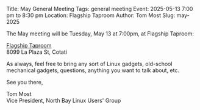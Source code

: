 Title: May General Meeting
Tags: general meeting
Event: 2025-05-13 7:00 pm to 8:30 pm
Location: Flagship Taproom
Author: Tom Most
Slug: may-2025

The May meeting will be Tuesday, May 13 at 7:00pm, at Flagship Taproom:

[Flagship Taproom](https://www.flagshiptaproom.com/cotati)<br>
8099 La Plaza St, Cotati

As always, feel free to bring any sort of Linux gadgets,
old-school mechanical gadgets, questions, anything you want to talk
about, etc.

See you there,

Tom Most<br>
Vice President, North Bay Linux Users' Group
